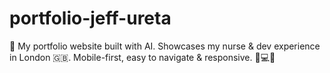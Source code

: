 # portfolio-jeff-ureta
🚀 My portfolio website built with AI. Showcases my nurse &amp; dev experience in London 🇬🇧. Mobile-first, easy to navigate &amp; responsive. 🏥💻🚀
